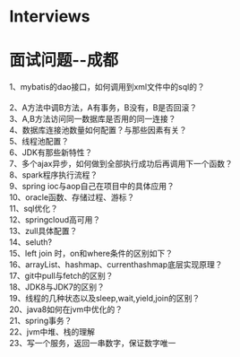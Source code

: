# Interviews
面试问题--成都
==============

1、mybatis的dao接口，如何调用到xml文件中的sql的？<br>  
2、A方法中调B方法，A有事务，B没有，B是否回滚？<br> 
3、A,B方法访问同一数据库是否用的同一连接？<br> 
4、数据库连接池数量如何配置？与那些因素有关？<br> 
5、线程池配置？<br> 
6、JDK有那些新特性？<br> 
7、多个ajax异步，如何做到全部执行成功后再调用下一个函数？<br> 
8、spark程序执行流程？<br> 
9、spring ioc与aop自己在项目中的具体应用？<br> 
10、oracle函数、存储过程、游标？<br> 
11、sql优化？<br> 
12、springcloud高可用？<br> 
13、zull具体配置？<br> 
14、seluth?<br> 
15、left join 时，on和where条件的区别如下？<br> 
16、arrayList、hashmap、currenthashmap底层实现原理？<br> 
17、git中pull与fetch的区别？<br> 
18、JDK8与JDK7的区别？<br> 
19、线程的几种状态以及sleep,wait,yield,join的区别？<br> 
20、java8如何在jvm中优化的？<br> 
21、spring事务？<br> 
22、jvm中堆、栈的理解<br> 
23、写一个服务，返回一串数字，保证数字唯一<br> 
